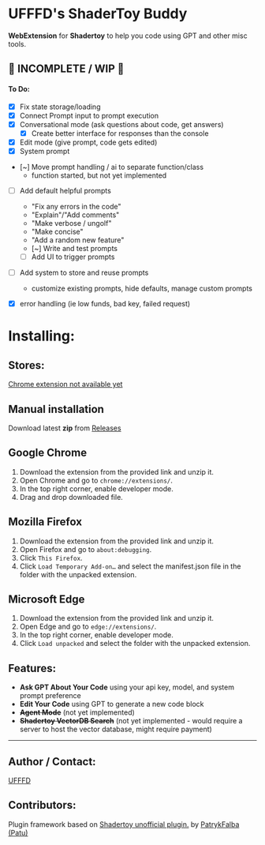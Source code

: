 # UFFFD's ShaderToy Buddy

**WebExtension** for **Shadertoy** to help you code using GPT and other misc tools.

## 🚨 INCOMPLETE / WIP 🚨

#### To Do: 
- [x] Fix state storage/loading
- [x] Connect Prompt input to prompt execution
- [x] Conversational mode (ask questions about code, get answers)
    - [x] Create better interface for responses than the console
- [x] Edit mode (give prompt, code gets edited)
- [x] System prompt
- [~] Move prompt handling / ai to separate function/class
    - function started, but not yet implemented
- [ ] Add default helpful prompts
    - "Fix any errors in the code"
    - "Explain"/"Add comments"
    - "Make verbose / ungolf"
    - "Make concise"
    - "Add a random new feature"
    - [~] Write and test prompts
    - [ ] Add UI to trigger prompts
- [ ] Add system to store and reuse prompts
    - customize existing prompts, hide defaults, manage custom prompts
- [x] error handling (ie low funds, bad key, failed request)


# Installing:

## Stores: 

[Chrome extension not available yet](#)

## Manual installation

Download latest **zip** from [Releases](https://github.com/kylegrover/shadertoy-buddy/releases)

## Google Chrome
1. Download the extension from the provided link and unzip it.
2. Open Chrome and go to `chrome://extensions/`.
3. In the top right corner, enable developer mode.
4. Drag and drop downloaded file.

## Mozilla Firefox
1. Download the extension from the provided link and unzip it.
2. Open Firefox and go to `about:debugging`.
3. Click `This Firefox`.
4. Click `Load Temporary Add-on…` and select the manifest.json file in the folder with the unpacked extension.

## Microsoft Edge
1. Download the extension from the provided link and unzip it.
2. Open Edge and go to `edge://extensions/`.
3. In the top right corner, enable developer mode.
4. Click `Load unpacked` and select the folder with the unpacked extension.


## Features:

- **Ask GPT About Your Code** using your api key, model, and system prompt preference
- **Edit Your Code** using GPT to generate a new code block
- ~~**Agent Mode**~~ (not yet implemented)
- ~~**Shadertoy VectorDB Search**~~ (not yet implemented - would require a server to host the vector database, might require payment)

---

## Author / Contact:

[UFFFD](http://ufffd.com)

## Contributors:

Plugin framework based on [Shadertoy unofficial plugin.](https://github.com/patuwwy/ShaderToy-Chrome-Plugin) by [PatrykFalba (Patu)](http://patrykfalba.pl)
